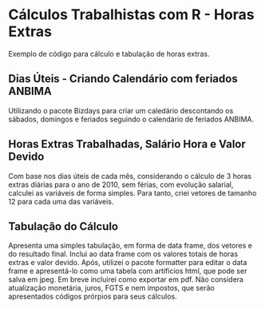 # Cálculos Trabalhistas com R - Horas Extras
Exemplo de código para cálculo e tabulação de horas extras.
## Dias Úteis - Criando Calendário com feriados ANBIMA
Utilizando o pacote Bizdays para criar um caledário descontando os sábados, domingos e feriados seguindo o calendário de feriados ANBIMA.
## Horas Extras Trabalhadas, Salário Hora e Valor Devido
Com base nos dias úteis de cada mês, considerando o cálculo de 3 horas extras diárias para o ano de 2010, sem férias, com evolução salarial, calculei as variáveis de forma simples. Para tanto, criei vetores de tamanho 12 para cada uma das variáveis.
## Tabulação do Cálculo
Apresenta uma simples tabulação, em forma de data frame, dos vetores e do resultado final. Inclui ao data frame com os valores totais de horas extras e valor devido. Após, utilizei o pacote formatter para editar o data frame e apresentá-lo como uma tabela com artíficios html,  que pode ser salva em jpeg. 
Em breve incluirei como exportar em pdf.
Não considera atualização monetária, juros, FGTS e nem impostos, que serão apresentados códigos prórpios para seus cálculos.
